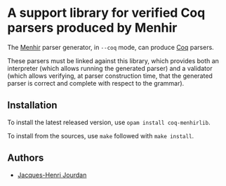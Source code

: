 # A support library for verified Coq parsers produced by Menhir

The [Menhir](http://gallium.inria.fr/~fpottier/menhir/) parser generator,
in `--coq` mode, can produce [Coq](https://coq.inria.fr/) parsers.

These parsers must be linked against this library, which provides
both an interpreter (which allows running the generated parser) and
a validator (which allows verifying, at parser construction time,
that the generated parser is correct and complete with respect to
the grammar).

## Installation

To install the latest released version, use `opam install coq-menhirlib`.

To install from the sources, use `make` followed with `make install`.

## Authors

* [Jacques-Henri Jourdan](jacques-henri.jourdan@lri.fr)
